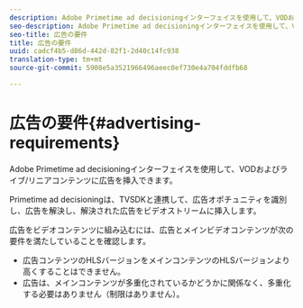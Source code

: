 ```yaml
---
description: Adobe Primetime ad decisioningインターフェイスを使用して、VODおよびライブ/リニアコンテンツに広告を挿入できます。
seo-description: Adobe Primetime ad decisioningインターフェイスを使用して、VODおよびライブ/リニアコンテンツに広告を挿入できます。
seo-title: 広告の要件
title: 広告の要件
uuid: cadcf4b5-d86d-442d-82f1-2d40c14fc938
translation-type: tm+mt
source-git-commit: 5908e5a3521966496aeec0ef730e4a704fddfb68

---
```



# 広告の要件{#advertising-requirements}

Adobe Primetime ad decisioningインターフェイスを使用して、VODおよびライブ/リニアコンテンツに広告を挿入できます。

Primetime ad decisioningは、TVSDKと連携して、広告オポチュニティを識別し、広告を解決し、解決された広告をビデオストリームに挿入します。

広告をビデオコンテンツに組み込むには、広告とメインビデオコンテンツが次の要件を満たしていることを確認します。

* 広告コンテンツのHLSバージョンをメインコンテンツのHLSバージョンより高くすることはできません。
* 広告は、メインコンテンツが多重化されているかどうかに関係なく、多重化する必要はありません（制限はありません）。

